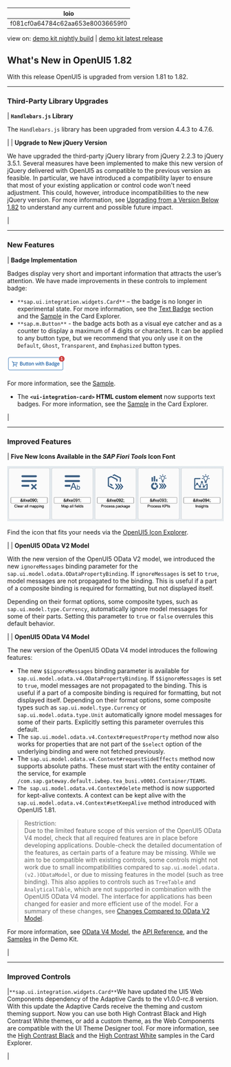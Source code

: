 <!-- loiof081cf0a64784c62aa653e80036659f0 -->

| loio |
| -----|
| f081cf0a64784c62aa653e80036659f0 |

<div id="loio">

view on: [demo kit nightly build](https://openui5nightly.hana.ondemand.com/#/topic/f081cf0a64784c62aa653e80036659f0) | [demo kit latest release](https://openui5.hana.ondemand.com/#/topic/f081cf0a64784c62aa653e80036659f0)</div>

## What's New in OpenUI5 1.82

With this release OpenUI5 is upgraded from version 1.81 to 1.82.

***

<a name="loiof081cf0a64784c62aa653e80036659f0__section_z2h_fh5_zcb"/>

### Third-Party Library Upgrades

| **`Handlebars.js` Library**

 The `Handlebars.js` library has been upgraded from version 4.4.3 to 4.7.6.

 |
| **Upgrade to New jQuery Version**

 We have upgraded the third-party jQuery library from jQuery 2.2.3 to jQuery 3.5.1. Several measures have been implemented to make this new version of jQuery delivered with OpenUI5 as compatible to the previous version as feasible. In particular, we have introduced a compatibility layer to ensure that most of your existing application or control code won't need adjustment. This could, however, introduce incompatibilities to the new jQuery version. For more information, see [Upgrading from a Version Below 1.82](Upgrading_from_a_Version_Below_1.82_147eef9.md) to understand any current and possible future impact.

 |

***

<a name="loiof081cf0a64784c62aa653e80036659f0__section_yxw_pxt_zcb"/>

### New Features

| **Badge Implementation**

 Badges display very short and important information that attracts the user’s attention. We have made improvements in these controls to implement badge:

 -   `**sap.ui.integration.widgets.Card**` – the badge is no longer in experimental state. For more information, see the [Text Badge](https://openui5.hana.ondemand.com/test-resources/sap/ui/integration/demokit/cardExplorer/webapp/index.html#/integrate/badge) section and the [Sample](https://openui5.hana.ondemand.com/test-resources/sap/ui/integration/demokit/cardExplorer/webapp/index.html#/explore/badge) in the Card Explorer.
-   `**sap.m.Button**` - the badge acts both as a visual eye catcher and as a counter to display a maximum of 4 digits or characters. It can be applied to any button type, but we recommend that you only use it on the `Default`, `Ghost`, `Transparent`, and `Emphasized` button types.

 ![](loio205fd119d9a64cdb957c4efa70ad4367_LowRes.png) 

For more information, see the [Sample](https://openui5.hana.ondemand.com/#/entity/sap.m.Button/sample/sap.m.sample.ButtonWithBadge).

-   The **`<ui-integration-card>` HTML custom element** now supports text badges. For more information, see the [Sample](https://openui5.hana.ondemand.com/test-resources/sap/ui/integration/demokit/cardExplorer/webapp/index.html#/explore/htmlConsumption) in the Card Explorer.

 |

***

<a name="loiof081cf0a64784c62aa653e80036659f0__section_qwl_pb5_zcb"/>

### Improved Features

| **Five New Icons Available in the *SAP Fiori Tools* Icon Font**

  ![](loio8bfb35f3b630408abb4d49f9d6b52f8d_LowRes.png) 

 Find the icon that fits your needs via the [OpenUI5 Icon Explorer](https://openui5.hana.ondemand.com/test-resources/sap/m/demokit/iconExplorer/webapp/index.html).

 |
| **OpenUI5 OData V2 Model**

 With the new version of the OpenUI5 OData V2 model, we introduced the new `ignoreMessages` binding parameter for the `sap.ui.model.odata.ODataPropertyBinding`. If `ignoreMessages` is set to `true`, model messages are not propagated to the binding. This is useful if a part of a composite binding is required for formatting, but not displayed itself.

 Depending on their format options, some composite types, such as `sap.ui.model.type.Currency`, automatically ignore model messages for some of their parts. Setting this parameter to `true` or `false` overrules this default behavior.

 |
| **OpenUI5 OData V4 Model**

 The new version of the OpenUI5 OData V4 model introduces the following features:

 -   The new `$$ignoreMessages` binding parameter is available for `sap.ui.model.odata.v4.ODataPropertyBinding`. If `$$ignoreMessages` is set to `true`, model messages are not propagated to the binding. This is useful if a part of a composite binding is required for formatting, but not displayed itself. Depending on their format options, some composite types such as `sap.ui.model.type.Currency` or `sap.ui.model.odata.type.Unit` automatically ignore model messages for some of their parts. Explicitly setting this parameter overrules this default.
-   The `sap.ui.model.odata.v4.Context#requestProperty` method now also works for properties that are not part of the `$select` option of the underlying binding and were not fetched previously.
-   The `sap.ui.model.odata.v4.Context#requestSideEffects` method now supports absolute paths. These must start with the entity container of the service, for example `/com.sap.gateway.default.iwbep.tea_busi.v0001.Container/TEAMS`.
-   `The sap.ui.model.odata.v4.Context#delete` method is now supported for kept-alive contexts. A context can be kept alive with the `sap.ui.model.odata.v4.Context#setKeepAlive` method introduced with OpenUI5 1.81.

 > Restriction:  
> Due to the limited feature scope of this version of the OpenUI5 OData V4 model, check that all required features are in place before developing applications. Double-check the detailed documentation of the features, as certain parts of a feature may be missing. While we aim to be compatible with existing controls, some controls might not work due to small incompatibilities compared to `sap.ui.model.odata.(v2.)ODataModel`, or due to missing features in the model \(such as tree binding\). This also applies to controls such as `TreeTable` and `AnalyticalTable`, which are not supported in combination with the OpenUI5 OData V4 model. The interface for applications has been changed for easier and more efficient use of the model. For a summary of these changes, see [Changes Compared to OData V2 Model](Changes_Compared_to_OData_V2_Model_abd4d7c.md).

 For more information, see [OData V4 Model](OData_V4_Model_5de13cf.md), the [API Reference](https://openui5.hana.ondemand.com/#/api/sap.ui.model.odata.v4), and the [Samples](https://openui5.hana.ondemand.com/#/entity/sap.ui.model.odata.v4.ODataModel) in the Demo Kit.

 |

***

<a name="loiof081cf0a64784c62aa653e80036659f0__section_rqn_wd5_zcb"/>

### Improved Controls

|`**sap.ui.integration.widgets.Card**`We have updated the UI5 Web Components dependency of the Adaptive Cards to the v1.0.0-rc.8 version. With this update the Adaptive Cards receive the theming and custom theming support. Now you can use both High Contrast Black and High Contrast White themes, or add a custom theme, as the Web Components are compatible with the UI Theme Designer tool. For more information, see the [High Contrast Black](https://openui5.hana.ondemand.com/test-resources/sap/ui/integration/demokit/cardExplorer/webapp/index.html?sap-ui-theme=sap_fiori_3_hcb#/explore/adaptive) and the [High Contrast White](https://openui5.hana.ondemand.com/test-resources/sap/ui/integration/demokit/cardExplorer/webapp/index.html?sap-ui-theme=sap_fiori_3_hcw#/explore/adaptive) samples in the Card Explorer.

|

